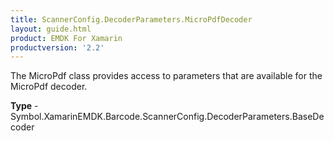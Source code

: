 ```yaml
---
title: ScannerConfig.DecoderParameters.MicroPdfDecoder
layout: guide.html
product: EMDK For Xamarin
productversion: '2.2'
---
```

The MicroPdf class provides access to parameters that are available for the MicroPdf decoder.

**Type** - Symbol.XamarinEMDK.Barcode.ScannerConfig.DecoderParameters.BaseDecoder








